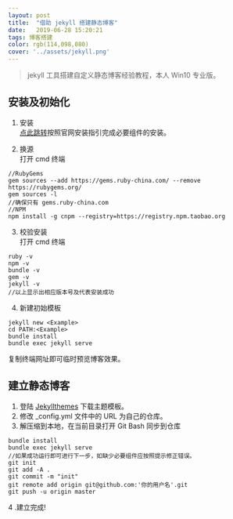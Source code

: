 ```yaml
---
layout: post
title:  "借助 jekyll 搭建静态博客"
date:   2019-06-28 15:20:21
tags: 博客搭建
color: rgb(114,098,080)
cover: '../assets/jekyll.png'
---
```


> jekyll 工具搭建自定义静态博客经验教程，本人 Win10 专业版。

## 安装及初始化
1. 安装  
[点此跳转](https://jekyllrb.com/docs/installation/)按照官网安装指引完成必要组件的安装。

2. 换源  
打开 cmd 终端  
```
//RubyGems
gem sources --add https://gems.ruby-china.com/ --remove https://rubygems.org/  
gem sources -l
//确保只有 gems.ruby-china.com
//NPM
npm install -g cnpm --registry=https://registry.npm.taobao.org
```

3. 校验安装  
打开 cmd 终端  
```
ruby -v
npm -v
bundle -v
gem -v
jekyll -v
//以上显示出相应版本号及代表安装成功
```

4. 新建初始模板  
```
jekyll new <Example>
cd PATH:<Example>
bundle install
bundle exec jekyll serve
```
复制终端网址即可临时预览博客效果。

## 建立静态博客
1. 登陆 [Jekyllthemes](http://jekyllthemes.org/) 下载主题模板。
2. 修改 _config.yml 文件中的 URL 为自己的仓库。
3. 解压缩到本地，在当前目录打开 Git Bash 同步到仓库
```
bundle install
bundle exec jekyll serve
//如果成功运行即可进行下一步，如缺少必要组件应按照提示修正错误。
git init
git add -A .
git commit -m "init"
git remote add origin git@github.com:'你的用户名'.git
git push -u origin master
```
4 .建立完成!

